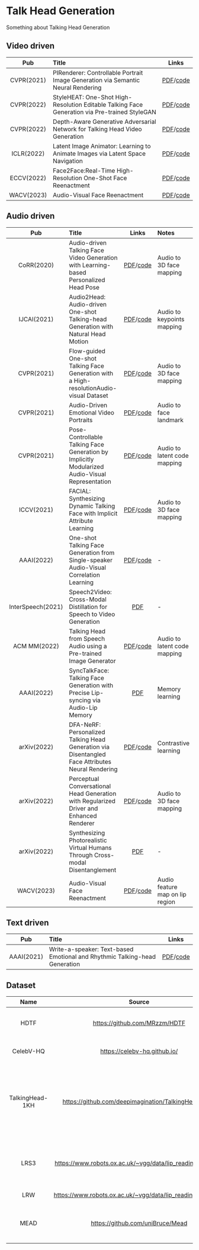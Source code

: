 # Talk Head Generation
Something about Talking Head Generation

## Video driven
| Pub |  Title  |Links|
|:--------:| :-------------|:-------------:|
|CVPR(2021) | PIRenderer: Controllable Portrait Image Generation via Semantic Neural Rendering|[PDF](https://arxiv.org/pdf/2109.08379)/[code](https://github.com/RenYurui/PIRender) |
|CVPR(2022) | StyleHEAT: One-Shot High-Resolution Editable Talking Face Generation via Pre-trained StyleGAN|[PDF](https://arxiv.org/pdf/2203.04036.pdf)/[code](https://github.com/FeiiYin/StyleHEAT) |
|CVPR(2022) | Depth-Aware Generative Adversarial Network for Talking Head Video Generation|[PDF](https://arxiv.org/pdf/2203.06605)/[code](https://github.com/harlanhong/CVPR2022-DaGAN) |
| ICLR(2022)|Latent Image Animator: Learning to Animate Images via Latent Space Navigation |[PDF](https://arxiv.org/pdf/2203.09043)/[code](https://github.com/wyhsirius/LIA) |
|ECCV(2022) |Face2Face:Real-Time High-Resolution One-Shot Face Reenactment |[PDF](https://github.com/NetEase-GameAI/Face2FaceRHO/blob/master/paper.pdf)/[code](https://github.com/NetEase-GameAI/Face2FaceRHO) |
|WACV(2023) |Audio-Visual Face Reenactment |[PDF](http://cvit.iiit.ac.in/images/Projects/avfr/paper.pdf)/[code](https://github.com/mdv3101/AVFR-Gan) |


## Audio driven
| Pub |  Title  |Links| Notes|
|:--------:| :-------------|:-------------:|:-------------|
|CoRR(2020)|Audio-driven Talking Face Video Generation with Learning-based Personalized Head Pose|[PDF](http://arxiv.org/abs/2002.10137)/[code](https://github.com/yiranran/Audio-driven-TalkingFace-HeadPose) |Audio to 3D face mapping|
|IJCAI(2021)| Audio2Head: Audio-driven One-shot Talking-head Generation with Natural Head Motion |[PDF](https://arxiv.org/pdf/2107.09293)/[code](https://github.com/wangsuzhen/Audio2Head) |Audio to keypoints mapping |
|CVPR(2021)| Flow-guided One-shot Talking Face Generation with a High-resolutionAudio-visual Dataset|[PDF](https://openaccess.thecvf.com/content/CVPR2021/papers/Zhang_Flow-Guided_One-Shot_Talking_Face_Generation_With_a_High-Resolution_Audio-Visual_Dataset_CVPR_2021_paper.pdf)/[code](https://github.com/MRzzm/HDTF) |Audio to 3D face mapping |
|CVPR(2021)| Audio-Driven Emotional Video Portraits |[PDF](https://arxiv.org/abs/2104.07452)/[code](https://github.com/jixinya/EVP) | Audio to face landmark|
|CVPR(2021)|Pose-Controllable Talking Face Generation by Implicitly Modularized Audio-Visual Representation |[PDF](https://arxiv.org/abs/2104.11116)/[code](https://github.com/Hangz-nju-cuhk/Talking-Face_PC-AVS) |Audio to latent code mapping |
|ICCV(2021)|FACIAL: Synthesizing Dynamic Talking Face with Implicit Attribute Learning |[PDF](https://arxiv.org/pdf/2108.07938.pdf)/[code](https://github.com/zhangchenxu528/FACIAL) |Audio to 3D face mapping |
|AAAI(2022)|One-shot Talking Face Generation from Single-speaker Audio-Visual Correlation Learning|[PDF](https://arxiv.org/pdf/2112.02749.pdf)/[code](https://github.com/FuxiVirtualHuman/AAAI22-one-shot-talking-face)|-|
|InterSpeech(2021)|Speech2Video: Cross-Modal Distillation for Speech to Video Generation |[PDF](https://arxiv.org/pdf/2107.04806v1)|-|
|ACM MM(2022)|Talking Head from Speech Audio using a Pre-trained Image Generator | [PDF](https://dl.acm.org/doi/10.1145/3503161.3548101)/[code](https://github.com/MohammedAlghamdi/talking-heads-acm-mm) |Audio to latent code mapping|
|AAAI(2022) | SyncTalkFace: Talking Face Generation with Precise Lip-syncing via Audio-Lip Memory| [PDF](https://link.zhihu.com/?target=https%3A//www.aaai.org/AAAI22Papers/AAAI-7528.ParkS.pdf)| Memory learning|
|arXiv(2022)|DFA-NeRF: Personalized Talking Head Generation via Disentangled Face Attributes Neural Rendering|[PDF](https://arxiv.org/pdf/2201.00791.pdf)/[code](https://github.com/ShunyuYao/DFA-NeRF)|Contrastive learning |
|arXiv(2022)| Perceptual Conversational Head Generation with Regularized Driver and Enhanced Renderer|[PDF](https://arxiv.org/abs/2206.12837)/[code](https://github.com/megvii-research/MM2022-ViCoPerceptualHeadGeneration) | Audio to 3D face mapping|
|arXiv(2022)|Synthesizing Photorealistic Virtual Humans Through Cross-modal Disentanglement|[PDF](https://arxiv.org/pdf/2209.01320.pdf)|- |
|WACV(2023) |Audio-Visual Face Reenactment |[PDF](http://cvit.iiit.ac.in/images/Projects/avfr/paper.pdf)/[code](https://github.com/mdv3101/AVFR-Gan)| Audio feature map on lip region|

## Text driven
| Pub |  Title  |Links|
|:--------:| :-------------|:-------------:|
|AAAI(2021)|Write-a-speaker: Text-based Emotional and Rhythmic Talking-head Generation|[PDF](https://arxiv.org/abs/2104.07995)/[code](https://github.com/FuxiVirtualHuman/Write-a-Speaker)|

## Dataset
| Name |  Source  |Statistics|Description|
|:--------:| :-------------:|:-------------:|:-------------|
|HDTF|https://github.com/MRzzm/HDTF |<img src="https://github.com/LTT-O/Talk-Head-Generation/blob/main/Image/HDTF.png" width="120%" height="120%" /> |High-resolution Audio-visual Dataset|
|CelebV-HQ|https://celebv-hq.github.io/ |<img src="https://github.com/LTT-O/Talk-Head-Generation/blob/main/Image/CelebV.png" width="120%" height="120%" /> |High-quality talking head dataset|
|TalkingHead-1KH|https://github.com/deepimagination/TalkingHead-1KH |	500k video clips, of which about 80k are greater than 512x512 resolution|Talking-head dataset consisting of YouTube videos|
| LRS3|https://www.robots.ox.ac.uk/~vgg/data/lip_reading/lrs3.html | <img src="https://github.com/LTT-O/Talk-Head-Generation/blob/main/Image/LRS3.png" width="120%" height="120%" />| Lip-reading recognition, including video and corresponding text|
| LRW|https://www.robots.ox.ac.uk/~vgg/data/lip_reading/lrw1.html | <img src="https://github.com/LTT-O/Talk-Head-Generation/blob/main/Image/LRW.png" width="120%" height="120%" />| Lip Reading in the Wild|
|MEAD|https://github.com/uniBruce/Mead|<img src="https://github.com/LTT-O/Talk-Head-Generation/blob/main/Image/MEAD.png" width="120%" height="120%" />|Talking Head dataset with emotion labels and intensity labels|


